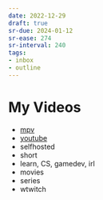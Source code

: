 ```yaml
---
date: 2022-12-29
draft: true
sr-due: 2024-01-12
sr-ease: 274
sr-interval: 240
tags:
- inbox
- outline
---
```


# My Videos


- [mpv](./mpv.md)
- [youtube](./youtube.md)
- selfhosted
- short
- learn, CS, gamedev, irl
- movies
- series
- wtwitch